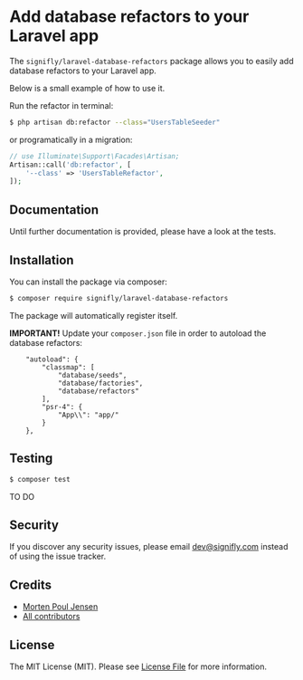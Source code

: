 # Add database refactors to your Laravel app

The `signifly/laravel-database-refactors` package allows you to easily add database refactors to your Laravel app.

Below is a small example of how to use it.

Run the refactor in terminal:

```bash
$ php artisan db:refactor --class="UsersTableSeeder"
```

or programatically in a migration:

```php
// use Illuminate\Support\Facades\Artisan;
Artisan::call('db:refactor', [
    '--class' => 'UsersTableRefactor',
]);
```

## Documentation
Until further documentation is provided, please have a look at the tests.

## Installation

You can install the package via composer:

```bash
$ composer require signifly/laravel-database-refactors
```

The package will automatically register itself.

**IMPORTANT!** 
Update your `composer.json` file in order to autoload the database refactors:

```
    "autoload": {
        "classmap": [
            "database/seeds",
            "database/factories",
            "database/refactors"
        ],
        "psr-4": {
            "App\\": "app/"
        }
    },
```

## Testing

```bash
$ composer test
```

TO DO

## Security

If you discover any security issues, please email dev@signifly.com instead of using the issue tracker.

## Credits

- [Morten Poul Jensen](https://github.com/pactode)
- [All contributors](../../contributors)

## License

The MIT License (MIT). Please see [License File](LICENSE.md) for more information.
